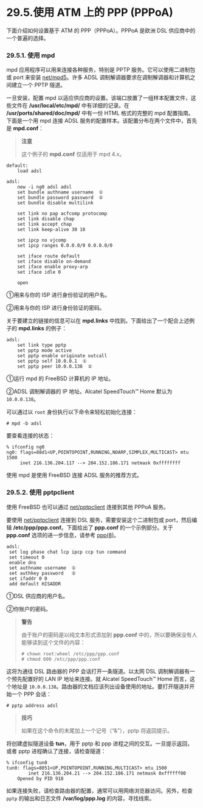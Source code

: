 # 29.5.使用 ATM 上的 PPP (PPPoA)

下面介绍如何设置基于 ATM 的 PPP（PPPoA）。PPPoA 是欧洲 DSL 供应商中的一个普遍的选择。

### 29.5.1. 使用 mpd

mpd 应用程序可以用来连接各种服务，特别是 PPTP 服务。它可以使用二进制包或 port 来安装 [net/mpd5](https://cgit.freebsd.org/ports/tree/net/mpd5/pkg-descr)。许多 ADSL 调制解调器要求在调制解调器和计算机之间建立一个 PPTP 隧道。

一旦安装，配置 mpd 以适应供应商的设置。该端口放置了一组样本配置文件，这些文件在 **/usr/local/etc/mpd/** 中有详细的记录。在 **/usr/ports/shared/doc/mpd/** 中有一份 HTML 格式的完整的 mpd 配置指南。下面是一个用 mpd 连接 ADSL 服务的配置样本。该配置分布在两个文件中，首先是 **mpd.conf**：

> **注意**
>
> 这个例子的 **mpd.conf** 仅适用于 mpd 4.x。

```
default:
    load adsl

adsl:
    new -i ng0 adsl adsl
    set bundle authname username  ①
    set bundle password password  ②
    set bundle disable multilink

    set link no pap acfcomp protocomp
    set link disable chap
    set link accept chap
    set link keep-alive 30 10

    set ipcp no vjcomp
    set ipcp ranges 0.0.0.0/0 0.0.0.0/0

    set iface route default
    set iface disable on-demand
    set iface enable proxy-arp
    set iface idle 0

    open
```

①用来与你的 ISP 进行身份验证的用户名。

②用来与你的 ISP 进行身份验证的密码。

关于要建立的链接的信息可以在 **mpd.links** 中找到。下面给出了一个配合上述例子的 **mpd.links** 的例子：

```
adsl:
    set link type pptp
    set pptp mode active
    set pptp enable originate outcall
    set pptp self 10.0.0.1  ①
    set pptp peer 10.0.0.138  ② 
```

①运行 mpd 的 FreeBSD 计算机的 IP 地址。

②ADSL 调制解调器的 IP 地址。Alcatel SpeedTouch™ Home 默认为 `10.0.0.138`。

可以通过以 `root` 身份执行以下命令来轻松初始化连接：

```
# mpd -b adsl
```

要查看连接的状态：

```
% ifconfig ng0
ng0: flags=88d1<UP,POINTOPOINT,RUNNING,NOARP,SIMPLEX,MULTICAST> mtu 1500
     inet 216.136.204.117 --> 204.152.186.171 netmask 0xffffffff
```

使用 mpd 是使用 FreeBSD 连接 ADSL 服务的推荐方式。

### 29.5.2. 使用 pptpclient

使用 FreeBSD 也可以通过 [net/pptpclient](https://cgit.freebsd.org/ports/tree/net/pptpclient/pkg-descr) 连接到其他 PPPoA 服务。

要使用 [net/pptpclient](https://cgit.freebsd.org/ports/tree/net/pptpclient/pkg-descr) 连接到 DSL 服务，需要安装这个二进制包或 port，然后编辑 **/etc/ppp/ppp.conf**。下面给出了 **ppp.conf** 的一个示例部分。关于 **ppp.conf** 选项的进一步信息，请参考 [ppp(8)](https://www.freebsd.org/cgi/man.cgi?query=ppp\&sektion=8\&format=html)。

```
adsl:
 set log phase chat lcp ipcp ccp tun command
 set timeout 0
 enable dns
 set authname username  ①
 set authkey password   ②
 set ifaddr 0 0
 add default HISADDR
```

①DSL 供应商的用户名。

②你账户的密码。

> **警告**
>
> 由于账户的密码是以纯文本形式添加到 **ppp.conf** 中的，所以要确保没有人能够读到这个文件的内容：
>
> ```
> # chown root:wheel /etc/ppp/ppp.conf
> # chmod 600 /etc/ppp/ppp.conf
> ```

这将为通往 DSL 路由器的 PPP 会话打开一条隧道。以太网 DSL 调制解调器有一个预先配置好的 LAN IP 地址来连接。就 Alcatel SpeedTouch™ Home 而言，这个地址是 `10.0.0.138`。路由器的文档应该列出设备使用的地址。要打开隧道并开始一个 PPP 会话：

```
# pptp address adsl
```

> **技巧**
>
> 如果在这个命令的末尾加上一个记号（“&”），pptp 将返回提示。

将创建虚拟隧道设备 **tun**，用于 pptp 和 ppp 进程之间的交互。一旦提示返回，或者 pptp 进程确认了连接，请检查隧道：

```
% ifconfig tun0
tun0: flags=8051<UP,POINTOPOINT,RUNNING,MULTICAST> mtu 1500
        inet 216.136.204.21 --> 204.152.186.171 netmask 0xffffff00
	Opened by PID 918
```

如果连接失败，请检查路由器的配置，通常可以用网络浏览器访问。另外，检查 `pptp` 的输出和日志文件 **/var/log/ppp.log** 的内容，寻找线索。
